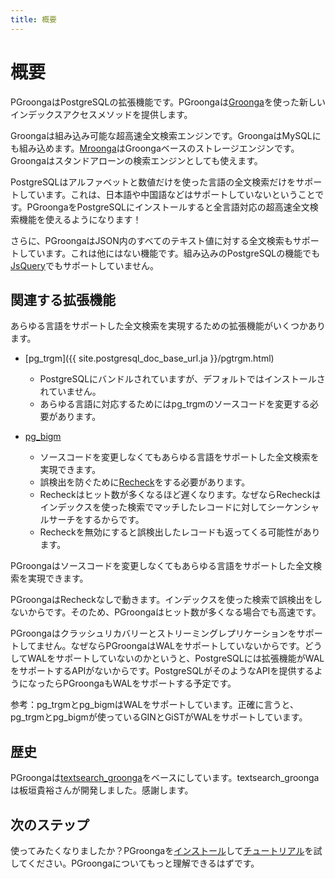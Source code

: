 ```yaml
---
title: 概要
---
```


# 概要

PGroongaはPostgreSQLの拡張機能です。PGroongaは[Groonga](http://groonga.org/ja/)を使った新しいインデックスアクセスメソッドを提供します。

Groongaは組み込み可能な超高速全文検索エンジンです。GroongaはMySQLにも組み込めます。[Mroonga](http://mroonga.org/ja/)はGroongaベースのストレージエンジンです。Groongaはスタンドアローンの検索エンジンとしても使えます。 

PostgreSQLはアルファベットと数値だけを使った言語の全文検索だけをサポートしています。これは、日本語や中国語などはサポートしていないということです。PGroongaをPostgreSQLにインストールすると全言語対応の超高速全文検索機能を使えるようになります！

さらに、PGroongaはJSON内のすべてのテキスト値に対する全文検索もサポートしています。これは他にはない機能です。組み込みのPostgreSQLの機能でも[JsQuery](https://github.com/postgrespro/jsquery)でもサポートしていません。

## 関連する拡張機能

あらゆる言語をサポートした全文検索を実現するための拡張機能がいくつかあります。

  * [pg_trgm]({{ site.postgresql_doc_base_url.ja }}/pgtrgm.html)
    * PostgreSQLにバンドルされていますが、デフォルトではインストールされていません。
    * あらゆる言語に対応するためにはpg\_trgmのソースコードを変更する必要があります。

  * [pg_bigm](http://pgbigm.osdn.jp/)
    * ソースコードを変更しなくてもあらゆる言語をサポートした全文検索を実現できます。
    * 誤検出を防ぐために[Recheck](http://pgbigm.osdn.jp/pg_bigm-1-1.html#enable_recheck)をする必要があります。
    * Recheckはヒット数が多くなるほど遅くなります。なぜならRecheckはインデックスを使った検索でマッチしたレコードに対してシーケンシャルサーチをするからです。
    * Recheckを無効にすると誤検出したレコードも返ってくる可能性があります。

PGroongaはソースコードを変更しなくてもあらゆる言語をサポートした全文検索を実現できます。

PGroongaはRecheckなしで動きます。インデックスを使った検索で誤検出をしないからです。そのため、PGroongaはヒット数が多くなる場合でも高速です。

PGroongaはクラッシュリカバリーとストリーミングレプリケーションをサポートしてません。なぜならPGroongaはWALをサポートしていないからです。どうしてWALをサポートしていないのかというと、PostgreSQLには拡張機能がWALをサポートするAPIがないからです。PostgreSQLがそのようなAPIを提供するようになったらPGroongaもWALをサポートする予定です。

参考：pg\_trgmとpg\_bigmはWALをサポートしています。正確に言うと、pg\_trgmとpg\_bigmが使っているGINとGiSTがWALをサポートしています。

## 歴史

PGroongaは[textsearch_groonga](http://textsearch-ja.projects.pgfoundry.org/textsearch_groonga.html)をベースにしています。textsearch\_groongaは板垣貴裕さんが開発しました。感謝します。

## 次のステップ

使ってみたくなりましたか？PGroongaを[インストール](../install/)して[チュートリアル](../tutorial/)を試してください。PGroongaについてもっと理解できるはずです。
